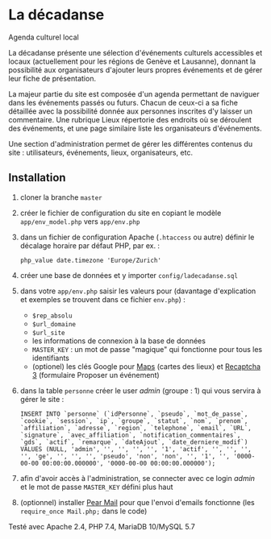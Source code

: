 # La décadanse
Agenda culturel local

La décadanse présente une sélection d'événements culturels accessibles et locaux (actuellement pour les régions de Genève et Lausanne), donnant la possibilité aux organisateurs d'ajouter leurs propres événements et de gérer leur fiche de présentation.

La majeur partie du site est composée d'un agenda permettant de naviguer dans les événements passés ou futurs. Chacun de ceux-ci a sa fiche détaillée avec la possibilité donnée aux personnes inscrites d'y laisser un commentaire. Une rubrique Lieux répertorie des endroits où se déroulent des événements, et une page similaire liste les organisateurs d'événements.

Une section d'administration permet de gérer les différentes contenus du site : utilisateurs, événements, lieux, organisateurs, etc.

## Installation

1. cloner la branche `master`
1. créer le fichier de configuration du site en copiant le modèle `app/env_model.php` vers `app/env.php`
1. dans un fichier de configuration Apache (`.htaccess` ou autre) définir le décalage horaire par défaut PHP, par ex. :
    ```
    php_value date.timezone 'Europe/Zurich'
    ```
1. créer une base de données et y importer `config/ladecadanse.sql`
1. dans votre `app/env.php` saisir les valeurs pour (davantage d'explication et exemples se trouvent dans ce fichier `env.php`) :
    - `$rep_absolu`
    - `$url_domaine`
    - `$url_site` 
    - les informations de connexion à la base de données
    - `MASTER_KEY` : un mot de passe "magique" qui fonctionne pour tous les identifiants
    - (optionel) les clés Google pour [Maps](https://developers.google.com/maps/documentation/javascript/get-api-key) (cartes des lieux) et [Recaptcha 3](https://www.google.com/recaptcha/intro/v3.html) (formulaire Proposer un événement)
1. dans la table `personne` créer le user *admin* (groupe : 1) qui vous servira à gérer le site :
    
    ```INSERT INTO `personne` (`idPersonne`, `pseudo`, `mot_de_passe`, `cookie`, `session`, `ip`, `groupe`, `statut`, `nom`, `prenom`, `affiliation`, `adresse`, `region`, `telephone`, `email`, `URL`, `signature`, `avec_affiliation`, `notification_commentaires`, `gds`, `actif`, `remarque`, `dateAjout`, `date_derniere_modif`) VALUES (NULL, 'admin', '', '', '', '', '1', 'actif', '', '', '', '', 'ge', '', '', '', 'pseudo', 'non', 'non', '', '1', '', '0000-00-00 00:00:00.000000', '0000-00-00 00:00:00.000000');```
1. afin d'avoir accès à l'administration, se connecter avec ce login *admin* et le mot de passe `MASTER_KEY` défini plus haut 
1. (optionnel) installer [Pear Mail](https://pear.php.net/package/Mail/) pour que l'envoi d'emails fonctionne (les `require_once Mail.php;` dans le code)

Testé avec Apache 2.4, PHP 7.4, MariaDB 10/MySQL 5.7
